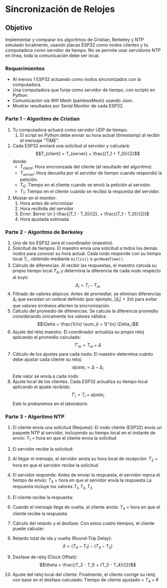 # Sincronización de Relojes
## Objetivo
Implementar y comparar los algoritmos de Cristian, Berkeley y NTP simulado localmente, usando placas ESP32 como nodos clientes y tu computadora como servidor de tiempo. No se permite usar servidores NTP en línea, toda la comunicación debe ser local.
### Requerimientos
- Al menos 1 ESP32 actuando como nodos sincronizados con la computadora.
- Una computadora que funja como servidor de tiempo, con scripts en Python.
- Comunicación vía Wifi Mesh (painlessMesh) usando Json.
- Mostrar resultados por Serial Monitor de cada ESP32.
### Parte 1 - Algoritmo de Cristian
1. Tu computadora actuará como servidor UDP de tiempo.
    1. El script en Python debe enviar su hora actual (timestamp) al recibir el mensaje "TIME".
2. Cada ESP32 enviará una solicitud al servidor y calculará:
$$T_{client} = T_{server} + \frac{(T_1 + T_0)}{2}$$
    donde:
    - $T_{client}$: Hora sincronizada del cliente (el resultado del algoritmo).
    - $T_{server}$: Hora devuelta por el servidor de tiempo cuando respondió la petición.
    - $T_0$: Tiempo en el cliente cuando se envió la petición al servidor.
    - $T_1$: Tiempo en el cliente cuando se recibió la respuesta del servidor.
3. Mostar en el monitor:
    1. Hora antes de sincronizar
    2. Hora recibida del servidor
    3. Error: $error \in [-\frac{(T_1 - T_0)}{2}, + \frac{(T_1 - T_0)}{2}]$
    4. Hora ajustada estimada
### Parte 2 - Algoritmo de Berkeley
1. Uno de los ESP32 será el coordinador (maestro).
2. Solicitud de tiempos. El maestro envía una solicitud a todos los demás nodos para conocer su hora actual. Cada nodo responde con su tiempo local $T_i$ , obtenido mediante `millis()` o `getNodeTime()`.
3. Cálculo de diferencias. Al recibir las respuestas, el maestro calcula su propio tiempo local $T_m$ y determina la diferencia de cada nodo respecto al suyo:
$$\Delta_i = T_i - T_m$$
4. Filtrado de valores atípicos: Antes de promediar, se eliminan diferencias $\Delta_i$ que excedan un umbral definido (por ejemplo, $|\Delta_i| > 2\sigma$) para evitar que valores erróneos afecten la sincronización.
5. Cálculo del promedio de diferencias. Se calcula la diferencia promedio considerando únicamente los valores válidos:
$$\Delta = \frac{1}{n} \sum_{i = 1}^{n} \Delta_i$$
6. Ajuste del reloj maestro. El coordinador actualiza su propio reloj aplicando el promedio calculado:
$$T'_m = T_m + \Delta$$
7. Cálculo de los ajustes para cada nodo: El maestro determina cuánto debe ajustar cada cliente su reloj:
$$ajuste_i = \Delta - \Delta_i$$
Este valor se envía a cada nodo
8. Ajuste local de los clientes. Cada ESP32 actualiza su tiempo local aplicando el ajuste recibido:
$$T'_i = T_i + ajuste_i$$
Este lo probaremos en el laboratorio
### Parte 3 - Algoritmo NTP
1. El cliente envía una solicitud (Request):
    El nodo cliente (ESP32) envía un paquete NTP al servidor, incluyendo su tiempo local en el instante de envío:
    $T_1$ = hora en que el cliente envia la solicitud

2. El servidor recibe la solicitud:
3. Al llegar el mensaje, el servidor anota su hora local de recepción:
    $T_2$ = hora en que el servidor recibe la solicitud
4. El servidor responde:
    Antes de enviar la respuesta, el servidor marca el tiempo de envío:
    $T_3$ = hora en que el servidor envía la respuesta
    La respuesta incluye los valores $T_1, T_2, T_3$
5. El cliente recibe la respuesta:
6. Cuando el mensaje llega de vuelta, el cliente anota:
    $T_4$ = hora en que el cliente recibe la respuesta
7. Cálculo del retardo y el desfase:
    Con estos cuatro tiempos, el cliente puede calcular:
8. Retardo total de ida y vuelta (Round-Trip Delay):
    $$\delta = (T_4 - T_1) - (T_3 - T_2)$$
9. Desfase de reloj (Clock Offset):
    $$\theta = \frac{(T_2 - T_1) + (T_3 - T_4)}{2}$$
10. Ajuste del reloj local del cliente:
    Finalmente, el cliente corrige su reloj con base en el desfase calculado:
    Tiempo de cliente ajustado = $T_4 + \theta$
